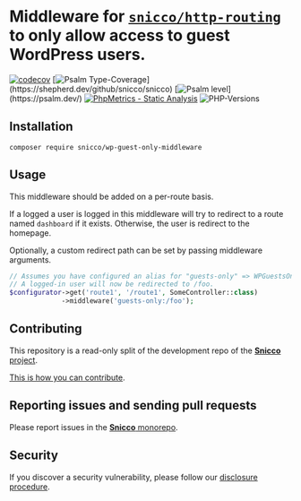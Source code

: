 # Middleware for [`snicco/http-routing`](https://github.com/snicco/http-routing) to only allow access to guest **WordPress** users.

[![codecov](https://img.shields.io/badge/Coverage-100%25-success
)](https://codecov.io/gh/snicco/snicco)
[![Psalm Type-Coverage](https://shepherd.dev/github/snicco/snicco/coverage.svg?)](https://shepherd.dev/github/snicco/snicco)
[![Psalm level](https://shepherd.dev/github/snicco/snicco/level.svg?)](https://psalm.dev/)
[![PhpMetrics - Static Analysis](https://img.shields.io/badge/PhpMetrics-Static_Analysis-2ea44f)](https://snicco.github.io/snicco/phpmetrics/WPGuestsOnly/index.html)
![PHP-Versions](https://img.shields.io/badge/PHP-%5E7.4%7C%5E8.0%7C%5E8.1-blue)


## Installation

```shell
composer require snicco/wp-guest-only-middleware
```

## Usage

This middleware should be added on a per-route basis.

If a logged a user is logged in this middleware will try to redirect to a route named `dashboard` if it exists.
Otherwise, the user is redirect to the homepage.

Optionally, a custom redirect path can be set by passing middleware arguments.

````php
// Assumes you have configured an alias for "guests-only" => WPGuestsOnly::class
// A logged-in user will now be redirected to /foo.
$configurator->get('route1', '/route1', SomeController::class)
             ->middleware('guests-only:/foo');
````

## Contributing

This repository is a read-only split of the development repo of the [**Snicco** project](https://github.com/snicco/snicco).

[This is how you can contribute](https://github.com/snicco/snicco/blob/master/CONTRIBUTING.md).

## Reporting issues and sending pull requests

Please report issues in the
[**Snicco** monorepo](https://github.com/snicco/snicco/blob/master/CONTRIBUTING.md##using-the-issue-tracker).

## Security

If you discover a security vulnerability, please follow
our [disclosure procedure](https://github.com/snicco/snicco/blob/master/SECURITY.md).
